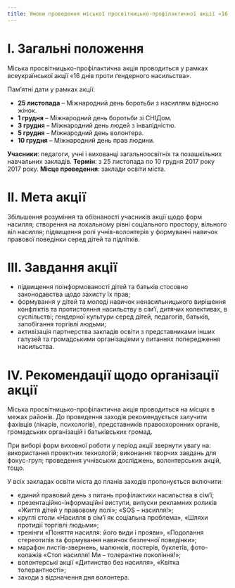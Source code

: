 ```yaml
---
title: Умови проведення міської просвітницько-профілактичної акції «16 днів проти гендерного насильства» у 2017 році
---
```


# І. Загальні положення

Міська просвітницько-профілактична акція проводиться у рамках всеукраїнської акції «16 днів проти ґендерного насильства».

Пам’ятні дати у рамках акції:

- **25 листопада** – Міжнародний день боротьби з насиллям відносно жінок.
- **1 грудня** – Міжнародний день боротьби зі СНІДом.
- **3 грудня** – Міжнародний день людей з інвалідністю.
- **5 грудня** – Міжнародний день волонтера.
- **10 грудня** – Міжнародний день прав людини.

**Учасники**: педагоги, учні і вихованці загальноосвітніх та позашкільних навчальних закладів.
**Термін**: з 25 листопада по 10 грудня 2017 року 2017 року.
**Місце проведення**: заклади освіти міста.

# ІІ. Мета акції

Збільшення розуміння та обізнаності учасників акції щодо форм насилля; створення на локальному рівні соціального простору, вільного віл насилля; підвищення ролі учнів-волонтерів у формуванні навичок правової поведінки серед дітей та підлітків.

# ІІІ. Завдання акції

- підвищення поінформованості дітей та батьків стосовно законодавства щодо захисту їх прав;
- формування у дітей та молоді навичок ненасильницького вирішення конфліктів та протистояння насильству в сім’ї, дитячих колективах, в суспільстві; гендерної культури серед дітей, педагогів, батьків, запобігання торгівлі людьми;
- активізація партнерства закладів освіти з представниками інших галузей та громадськими організаціями у питаннях попередження насильства.

# ІV. Рекомендації щодо організації акції

Міська просвітницько-профілактична акція проводиться на місцях в межах районів. До проведення заходів рекомендується залучити фахівців (лікарів, психологів), представників правоохоронних органів, громадських організацій і батьківських громад.

При виборі форм виховної роботи у період акції звернути увагу на: використання проектних технологій; виконання творчих завдань для фокус-груп; проведення учнівських досліджень, волонтерських акцій, тощо.

У всіх закладах освіти міста до планів заходів пропонується включити:

- єдиний правовий день з питань профілактики насильства в сім’ї;
- презентаційно-інформаційні виступи, випуски рекламних роликів «Життя дітей у правовому полі»; «SOS – насилля!»;
- круглі столи «Насилля в сім’ї як соціальна проблема», «Шляхи протидії торгівлі людьми»;
- тренінги «Поняття насилля: його види і прояви», «Подолання стереотипів та формування навичок безпечної поведінки»;
- марафон листів-звернень, малюнків, постерів, буклетів, фото-колажів «Стоп насилля! Ми – толерантне покоління!»;
- волонтерські акції «Дитинство без насилля», «Квітка толерантності»;
- заходи з відзначення дня волонтера.
